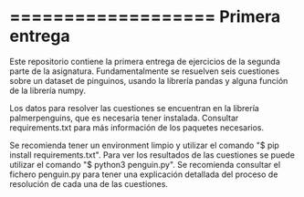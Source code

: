 ===================
Primera entrega
===================

Este repositorio contiene la primera entrega de ejercicios de la segunda parte de la asignatura. Fundamentalmente se resuelven seis cuestiones sobre un dataset de pinguinos, usando la librería pandas y alguna función de la librería numpy.

Los datos para resolver las cuestiones se encuentran en la librería palmerpenguins, que es necesaria tener instalada. Consultar requirements.txt para más información de los paquetes necesarios.

Se recomienda tener un environment limpio y utilizar el comando "$ pip install requirements.txt". Para ver los resultados de las cuestiones se puede utilizar el comando "$ python3 penguin.py". Se recomienda consultar el fichero penguin.py para tener una explicación detallada del proceso de resolución de cada una de las cuestiones.
